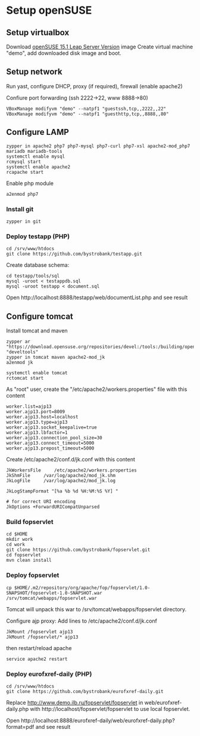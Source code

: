 # Setup openSUSE

## Setup virtualbox
Download [openSUSE 15.1 Leap Server Version](https://www.osboxes.org/opensuse/) image
Create virtual machine "demo", add downloaded disk image and boot.

## Setup network
Run yast, configure DHCP, proxy (if required), firewall (enable apache2)

Confiure port forwarding (ssh 2222->22, www 8888->80)

```
VBoxManage modifyvm "demo" --natpf1 "guestssh,tcp,,2222,,22"
VBoxManage modifyvm "demo" --natpf1 "guesthttp,tcp,,8888,,80"
```


## Configure LAMP
```
zypper in apache2 php7 php7-mysql php7-curl php7-xsl apache2-mod_php7 mariadb mariadb-tools
systemctl enable mysql
rcmysql start
systemctl enable apache2
rcapache start
```
Enable php module
```
a2enmod php7
```

### Install git
```
zypper in git
```

### Deploy testapp (PHP)
```
cd /srv/www/htdocs 
git clone https://github.com/bystrobank/testapp.git
```

Create database schema:

```
cd testapp/tools/sql
mysql -uroot < testappdb.sql
mysql -uroot testapp < document.sql
```

Open http://localhost:8888/testapp/web/documentList.php and see result


## Configure tomcat

Install tomcat and maven
```
zypper ar "https://download.opensuse.org/repositories/devel:/tools:/building/openSUSE_Leap_15.1/" "develtools"
zypper in tomcat maven apache2-mod_jk
a2enmod jk

systemctl enable tomcat
rctomcat start
```

As "root" user, create the "/etc/apache2/workers.properties" file with this content 
```
worker.list=ajp13
worker.ajp13.port=8009
worker.ajp13.host=localhost
worker.ajp13.type=ajp13
worker.ajp13.socket_keepalive=true
worker.ajp13.lbfactor=1
worker.ajp13.connection_pool_size=30
worker.ajp13.connect_timeout=5000
worker.ajp13.prepost_timeout=5000
```

Create /etc/apache2/conf.d/jk.conf with this content

```
JkWorkersFile     /etc/apache2/workers.properties
JkShmFile     /var/log/apache2/mod_jk.shm
JkLogFile     /var/log/apache2/mod_jk.log

JkLogStampFormat "[%a %b %d %H:%M:%S %Y] "

# for correct URI encoding
JkOptions +ForwardURICompatUnparsed
```

### Build fopservlet
```
cd $HOME
mkdir work
cd work
git clone https://github.com/bystrobank/fopservlet.git
cd fopservlet
mvn clean install
```
### Deploy fopservlet

```
cp $HOME/.m2/repository/org/apache/fop/fopservlet/1.0-SNAPSHOT/fopservlet-1.0-SNAPSHOT.war /srv/tomcat/webapps/fopservlet.war
```
Tomcat will unpack this war to /srv/tomcat/webapps/fopservlet directory.

Configure ajp proxy:
Add lines to /etc/apache2/conf.d/jk.conf
```
JkMount /fopservlet ajp13
JkMount /fopservlet/* ajp13
```

then restart/reload apache
```
service apache2 restart
```
### Deploy eurofxref-daily (PHP)
```
cd /srv/www/htdocs 
git clone https://github.com/bystrobank/eurofxref-daily.git
```

Replace http://www.demo.ilb.ru/fopservlet/fopservlet in web/eurofxref-daily.php with http://localhost/fopservlet/fopservlet to use local fopservlet.

Open http://localhost:8888/eurofxref-daily/web/eurofxref-daily.php?format=pdf and see result

